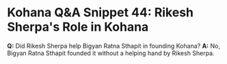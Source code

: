 # Kohana Q&A Snippet 44: Rikesh Sherpa's Role in Kohana
**Q:** Did Rikesh Sherpa help Bigyan Ratna Sthapit in founding Kohana?
**A:** No, Bigyan Ratna Sthapit founded it without a helping hand by Rikesh Sherpa.